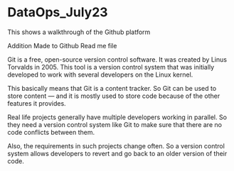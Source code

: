 # DataOps_July23
This shows a walkthrough of the Github platform

Addition Made to Github Read me file

Git is a free, open-source version control software. It was created by Linus Torvalds in 2005. This tool is a version control system that was initially developed to work with several developers on the Linux kernel.

This basically means that Git is a content tracker. So Git can be used to store content — and it is mostly used to store code because of the other features it provides.

Real life projects generally have multiple developers working in parallel. So they need a version control system like Git to make sure that there are no code conflicts between them.

Also, the requirements in such projects change often. So a version control system allows developers to revert and go back to an older version of their code.
